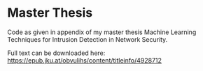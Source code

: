 # Master Thesis
 Code as given in appendix of my master thesis Machine Learning Techniques for Intrusion Detection in Network Security.
 
 Full text can be downloaded here:
 https://epub.jku.at/obvulihs/content/titleinfo/4928712
